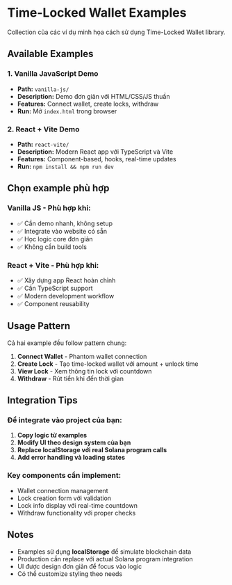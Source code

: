 # Time-Locked Wallet Examples

Collection của các ví dụ minh họa cách sử dụng Time-Locked Wallet library.

## Available Examples

### 1. Vanilla JavaScript Demo
- **Path:** `vanilla-js/`
- **Description:** Demo đơn giản với HTML/CSS/JS thuần
- **Features:** Connect wallet, create locks, withdraw
- **Run:** Mở `index.html` trong browser

### 2. React + Vite Demo  
- **Path:** `react-vite/`
- **Description:** Modern React app với TypeScript và Vite
- **Features:** Component-based, hooks, real-time updates
- **Run:** `npm install && npm run dev`

## Chọn example phù hợp

### Vanilla JS - Phù hợp khi:
- ✅ Cần demo nhanh, không setup
- ✅ Integrate vào website có sẵn
- ✅ Học logic core đơn giản
- ✅ Không cần build tools

### React + Vite - Phù hợp khi:
- ✅ Xây dựng app React hoàn chỉnh
- ✅ Cần TypeScript support
- ✅ Modern development workflow
- ✅ Component reusability

## Usage Pattern

Cả hai example đều follow pattern chung:

1. **Connect Wallet** - Phantom wallet connection
2. **Create Lock** - Tạo time-locked wallet với amount + unlock time
3. **View Lock** - Xem thông tin lock với countdown
4. **Withdraw** - Rút tiền khi đến thời gian

## Integration Tips

### Để integrate vào project của bạn:

1. **Copy logic từ examples**
2. **Modify UI theo design system của bạn**  
3. **Replace localStorage với real Solana program calls**
4. **Add error handling và loading states**

### Key components cần implement:

- Wallet connection management
- Lock creation form với validation
- Lock info display với real-time countdown  
- Withdraw functionality với proper checks

## Notes

- Examples sử dụng **localStorage** để simulate blockchain data
- Production cần replace với actual Solana program integration
- UI được design đơn giản để focus vào logic
- Có thể customize styling theo needs
